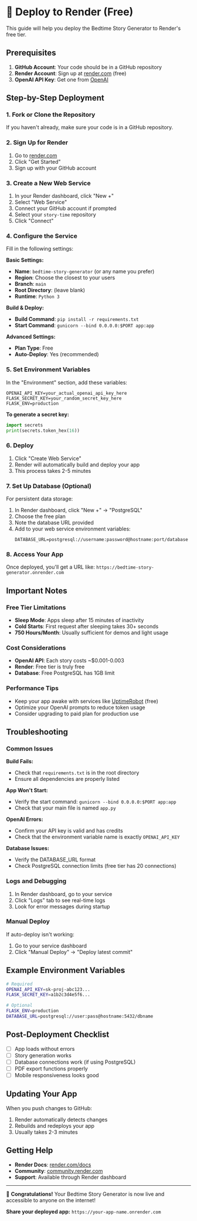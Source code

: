 # 🚀 Deploy to Render (Free)

This guide will help you deploy the Bedtime Story Generator to Render's free tier.

## Prerequisites

1. **GitHub Account**: Your code should be in a GitHub repository
2. **Render Account**: Sign up at [render.com](https://render.com) (free)
3. **OpenAI API Key**: Get one from [OpenAI](https://platform.openai.com/api-keys)

## Step-by-Step Deployment

### 1. Fork or Clone the Repository

If you haven't already, make sure your code is in a GitHub repository.

### 2. Sign Up for Render

1. Go to [render.com](https://render.com)
2. Click "Get Started" 
3. Sign up with your GitHub account

### 3. Create a New Web Service

1. In your Render dashboard, click "New +"
2. Select "Web Service"
3. Connect your GitHub account if prompted
4. Select your `story-time` repository
5. Click "Connect"

### 4. Configure the Service

Fill in the following settings:

**Basic Settings:**
- **Name**: `bedtime-story-generator` (or any name you prefer)
- **Region**: Choose the closest to your users
- **Branch**: `main`
- **Root Directory**: (leave blank)
- **Runtime**: `Python 3`

**Build & Deploy:**
- **Build Command**: `pip install -r requirements.txt`
- **Start Command**: `gunicorn --bind 0.0.0.0:$PORT app:app`

**Advanced Settings:**
- **Plan Type**: Free
- **Auto-Deploy**: Yes (recommended)

### 5. Set Environment Variables

In the "Environment" section, add these variables:

```
OPENAI_API_KEY=your_actual_openai_api_key_here
FLASK_SECRET_KEY=your_random_secret_key_here
FLASK_ENV=production
```

**To generate a secret key:**
```python
import secrets
print(secrets.token_hex(16))
```

### 6. Deploy

1. Click "Create Web Service"
2. Render will automatically build and deploy your app
3. This process takes 2-5 minutes

### 7. Set Up Database (Optional)

For persistent data storage:

1. In Render dashboard, click "New +" → "PostgreSQL"
2. Choose the free plan
3. Note the database URL provided
4. Add to your web service environment variables:
   ```
   DATABASE_URL=postgresql://username:password@hostname:port/database
   ```

### 8. Access Your App

Once deployed, you'll get a URL like:
`https://bedtime-story-generator.onrender.com`

## Important Notes

### Free Tier Limitations
- **Sleep Mode**: Apps sleep after 15 minutes of inactivity
- **Cold Starts**: First request after sleeping takes 30+ seconds
- **750 Hours/Month**: Usually sufficient for demos and light usage

### Cost Considerations
- **OpenAI API**: Each story costs ~$0.001-0.003
- **Render**: Free tier is truly free
- **Database**: Free PostgreSQL has 1GB limit

### Performance Tips
- Keep your app awake with services like [UptimeRobot](https://uptimerobot.com) (free)
- Optimize your OpenAI prompts to reduce token usage
- Consider upgrading to paid plan for production use

## Troubleshooting

### Common Issues

**Build Fails:**
- Check that `requirements.txt` is in the root directory
- Ensure all dependencies are properly listed

**App Won't Start:**
- Verify the start command: `gunicorn --bind 0.0.0.0:$PORT app:app`
- Check that your main file is named `app.py`

**OpenAI Errors:**
- Confirm your API key is valid and has credits
- Check that the environment variable name is exactly `OPENAI_API_KEY`

**Database Issues:**
- Verify the DATABASE_URL format
- Check PostgreSQL connection limits (free tier has 20 connections)

### Logs and Debugging

1. In Render dashboard, go to your service
2. Click "Logs" tab to see real-time logs
3. Look for error messages during startup

### Manual Deploy

If auto-deploy isn't working:
1. Go to your service dashboard
2. Click "Manual Deploy" → "Deploy latest commit"

## Example Environment Variables

```bash
# Required
OPENAI_API_KEY=sk-proj-abc123...
FLASK_SECRET_KEY=a1b2c3d4e5f6...

# Optional
FLASK_ENV=production
DATABASE_URL=postgresql://user:pass@hostname:5432/dbname
```

## Post-Deployment Checklist

- [ ] App loads without errors
- [ ] Story generation works
- [ ] Database connections work (if using PostgreSQL)
- [ ] PDF export functions properly
- [ ] Mobile responsiveness looks good

## Updating Your App

When you push changes to GitHub:
1. Render automatically detects changes
2. Rebuilds and redeploys your app
3. Usually takes 2-3 minutes

## Getting Help

- **Render Docs**: [render.com/docs](https://render.com/docs)
- **Community**: [community.render.com](https://community.render.com)
- **Support**: Available through Render dashboard

---

🎉 **Congratulations!** Your Bedtime Story Generator is now live and accessible to anyone on the internet!

**Share your deployed app:**
`https://your-app-name.onrender.com`
